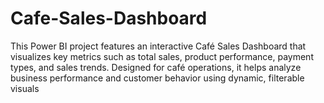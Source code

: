# Cafe-Sales-Dashboard
This Power BI project features an interactive Café Sales Dashboard that visualizes key metrics such as total sales, product performance, payment types, and sales trends. Designed for café operations, it helps analyze business performance and customer behavior using dynamic, filterable visuals
